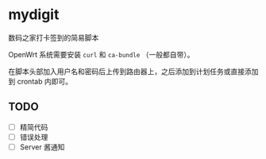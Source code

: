 # mydigit
数码之家打卡签到的简易脚本

OpenWrt 系统需要安装 `curl` 和 `ca-bundle` （一般都自带）。

在脚本头部加入用户名和密码后上传到路由器上，之后添加到计划任务或直接添加到 crontab 内即可。

## TODO
- [ ] 精简代码
- [ ] 错误处理
- [ ] Server 酱通知
